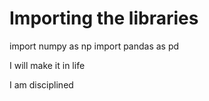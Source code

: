 # Importing the libraries

import numpy as np
import pandas as pd 


I will make it in life


I am disciplined 
